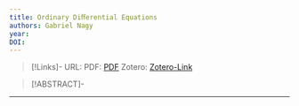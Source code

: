 ```yaml
---
title: Ordinary Diﬀerential Equations
authors: Gabriel Nagy
year: 
DOI: 
---
```


>[!Links]-
>URL: 
>PDF: [PDF](nagy.pdf)
>Zotero: [Zotero-Link](zotero://select/items/@nagy)

>[!ABSTRACT]-
>

---


